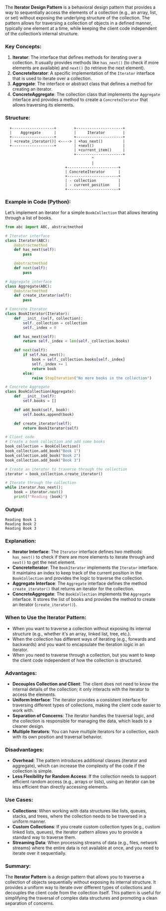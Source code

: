 The **Iterator Design Pattern** is a behavioral design pattern that provides a way to sequentially access the elements of a collection (e.g., an array, list, or set) without exposing the underlying structure of the collection. The pattern allows for traversing a collection of objects in a defined manner, typically one element at a time, while keeping the client code independent of the collection’s internal structure.

### Key Concepts:
1. **Iterator**: The interface that defines methods for iterating over a collection. It usually provides methods like `has_next()` (to check if more elements are available) and `next()` (to retrieve the next element).
2. **ConcreteIterator**: A specific implementation of the `Iterator` interface that is used to iterate over a collection.
3. **Aggregate**: The interface or abstract class that defines a method for creating an iterator.
4. **ConcreteAggregate**: The collection class that implements the `Aggregate` interface and provides a method to create a `ConcreteIterator` that allows traversing its elements.

### Structure:

```
  +-------------------+        +---------------------+
  |    Aggregate      |        |     Iterator        |
  +-------------------+        +---------------------+
  | +create_iterator()| <----> | +has_next()         |
  +-------------------+        | +next()             |
                               | +current_item()     |
                               +---------------------+
                                       ^
                                       |
                           +-----------------------+
                           | ConcreteIterator      |
                           +-----------------------+
                           | - collection          |
                           | - current_position    |
                           +-----------------------+
```

### Example in Code (Python):

Let’s implement an iterator for a simple `BookCollection` that allows iterating through a list of books.

```python
from abc import ABC, abstractmethod

# Iterator interface
class Iterator(ABC):
    @abstractmethod
    def has_next(self):
        pass

    @abstractmethod
    def next(self):
        pass

# Aggregate interface
class Aggregate(ABC):
    @abstractmethod
    def create_iterator(self):
        pass

# Concrete Iterator
class BookIterator(Iterator):
    def __init__(self, collection):
        self._collection = collection
        self._index = 0

    def has_next(self):
        return self._index < len(self._collection.books)

    def next(self):
        if self.has_next():
            book = self._collection.books[self._index]
            self._index += 1
            return book
        else:
            raise StopIteration("No more books in the collection")

# Concrete Aggregate
class BookCollection(Aggregate):
    def __init__(self):
        self.books = []

    def add_book(self, book):
        self.books.append(book)

    def create_iterator(self):
        return BookIterator(self)

# Client code
# Create a book collection and add some books
book_collection = BookCollection()
book_collection.add_book("Book 1")
book_collection.add_book("Book 2")
book_collection.add_book("Book 3")

# Create an iterator to traverse through the collection
iterator = book_collection.create_iterator()

# Iterate through the collection
while iterator.has_next():
    book = iterator.next()
    print(f"Reading {book}")
```

### Output:
```
Reading Book 1
Reading Book 2
Reading Book 3
```

### Explanation:
- **Iterator Interface**: The `Iterator` interface defines two methods: `has_next()` to check if there are more elements to iterate through and `next()` to get the next element.
- **ConcreteIterator**: The `BookIterator` implements the `Iterator` interface. It maintains an index to keep track of the current position in the `BookCollection` and provides the logic to traverse the collection.
- **Aggregate Interface**: The `Aggregate` interface defines the method `create_iterator()` that returns an iterator for the collection.
- **ConcreteAggregate**: The `BookCollection` implements the `Aggregate` interface. It stores the list of books and provides the method to create an iterator (`create_iterator()`).

### When to Use the Iterator Pattern:
- When you want to traverse a collection without exposing its internal structure (e.g., whether it's an array, linked list, tree, etc.).
- When the collection has different ways of iterating (e.g., forwards and backwards) and you want to encapsulate the iteration logic in an iterator.
- When you need to traverse through a collection, but you want to keep the client code independent of how the collection is structured.

### Advantages:
- **Decouples Collection and Client**: The client does not need to know the internal details of the collection; it only interacts with the iterator to access the elements.
- **Uniform Interface**: The iterator provides a consistent interface for traversing different types of collections, making the client code easier to work with.
- **Separation of Concerns**: The iterator handles the traversal logic, and the collection is responsible for managing the data, which leads to a cleaner design.
- **Multiple Iterators**: You can have multiple iterators for a collection, each with its own position and traversal behavior.

### Disadvantages:
- **Overhead**: The pattern introduces additional classes (iterator and aggregate), which can increase the complexity of the code if the collection is simple.
- **Less Flexibility for Random Access**: If the collection needs to support efficient random access (e.g., arrays or lists), using an iterator can be less efficient than directly accessing elements.

### Use Cases:
- **Collections**: When working with data structures like lists, queues, stacks, and trees, where the collection needs to be traversed in a uniform manner.
- **Custom Collections**: If you create custom collection types (e.g., custom linked lists, queues), the iterator pattern allows you to provide a standard way to traverse them.
- **Streaming Data**: When processing streams of data (e.g., files, network streams) where the entire data is not available at once, and you need to iterate over it sequentially.

### Summary:
The **Iterator Pattern** is a design pattern that allows you to traverse a collection of objects sequentially without exposing its internal structure. It provides a uniform way to iterate over different types of collections and decouples the client code from the collection itself. This pattern is useful for simplifying the traversal of complex data structures and promoting a clean separation of concerns.